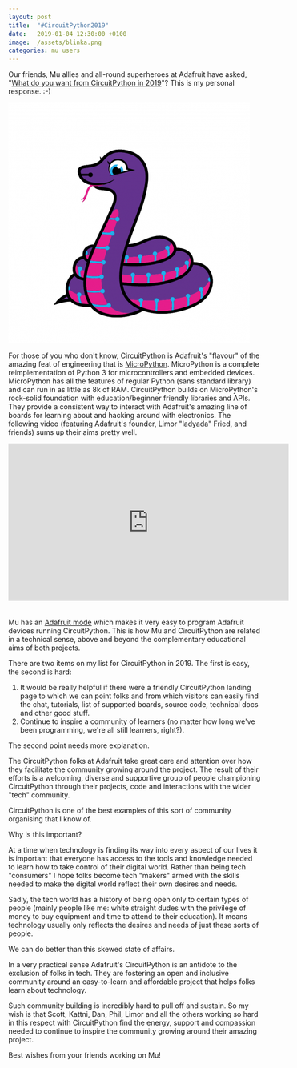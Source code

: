 ```yaml
---
layout: post
title:  "#CircuitPython2019" 
date:   2019-01-04 12:30:00 +0100
image:  /assets/blinka.png
categories: mu users 
---
```


Our friends, Mu allies and all-round superheroes at Adafruit have asked,
"[What do you want from CircuitPython in 2019](https://blog.adafruit.com/2018/12/17/what-do-you-want-from-circuitpython-in-2019-circuitpython2019-circuitpython/)"?
This is my personal response. :-)

<img src="/assets/blinka.png" style="border: 0px;"/>

For those of you who don't know, [CircuitPython](https://circuitpython.readthedocs.io/en/latest/)
is Adafruit's "flavour" of the amazing feat of engineering that is
[MicroPython](https://micropython.org/). MicroPython is a complete
reimplementation of Python 3 for microcontrollers and embedded devices.
MicroPython has all the features of regular Python (sans standard library) and
can run in as little as 8k of RAM. CircuitPython builds on MicroPython's
rock-solid foundation with education/beginner friendly libraries and APIs. They
provide a consistent way to interact with Adafruit's amazing line of boards for
learning about and hacking around with electronics. The following video
(featuring Adafruit's founder, Limor "ladyada" Fried, and friends) sums up
their aims pretty well.

<div class="video-container">
<iframe width="560" height="315" src="https://www.youtube-nocookie.com/embed/4lGRgO40UhM" frameborder="0" allow="accelerometer; autoplay; encrypted-media; gyroscope; picture-in-picture" allowfullscreen></iframe>
</div>
<br/>

Mu has an [Adafruit mode](https://codewith.mu/en/tutorials/1.0/adafruit)
which makes it very easy to program Adafruit devices running CircuitPython.
This is how Mu and CircuitPython are related in a technical sense, above and
beyond the complementary educational aims of both projects.

There are two items on my list for CircuitPython in 2019. The first is
easy, the second is hard:

1. It would be really helpful if there were a friendly CircuitPython landing
  page to which we can point folks and from which visitors can easily find the
  chat, tutorials, list of supported boards, source code, technical docs and
  other good stuff.
2. Continue to inspire a community of learners (no matter how long we've been
  programming, we're all still learners, right?).

The second point needs more explanation.

The CircuitPython folks at Adafruit take great care and attention over how they
facilitate the community growing around the project. The result of their
efforts is a welcoming, diverse and supportive group of people championing
CircuitPython through their projects, code and interactions with the wider
"tech" community.

CircuitPython is one of the best examples of this sort of community organising
that I know of.

Why is this important?

At a time when technology is finding its way into every aspect of our lives it
is important that everyone has access to the tools and knowledge needed to
learn how to take control of their digital world. Rather than being tech
"consumers" I hope folks become tech "makers" armed with the skills needed to
make the digital world reflect their own desires and needs.

Sadly, the tech world has a history of being open only to certain
types of people (mainly people like me: white straight dudes with the privilege
of money to buy equipment and time to attend to their education). It means 
technology usually only reflects the desires and needs of just these sorts of
people.

We can do better than this skewed state of affairs.

In a very practical sense Adafruit's CircuitPython is an antidote to the
exclusion of folks in tech. They are fostering an open and inclusive community
around an easy-to-learn and affordable project that helps folks learn about
technology.

Such community building is incredibly hard to pull off and sustain. So my wish
is that Scott, Kattni, Dan, Phil, Limor and all the others working so hard in
this respect with CircuitPython find the energy, support and compassion needed
to continue to inspire the community growing around their amazing project.

Best wishes from your friends working on Mu!
